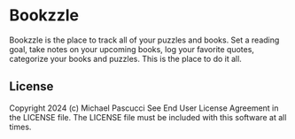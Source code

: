 # Bookzzle
Bookzzle is the place to track all of your puzzles and books. Set a reading goal, take notes on your upcoming books, log your favorite quotes, categorize your books and puzzles. This is the place to do it all.

## License

Copyright 2024 (c) Michael Pascucci
See End User License Agreement in the LICENSE file. The LICENSE file must be included with this software at all times.
